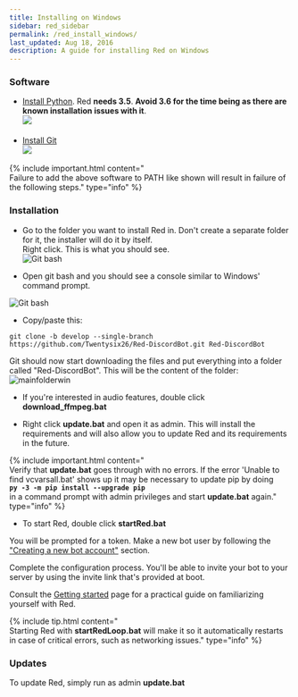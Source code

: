 ```yaml
---
title: Installing on Windows
sidebar: red_sidebar
permalink: /red_install_windows/
last_updated: Aug 18, 2016
description: A guide for installing Red on Windows
---
```


### Software

- [Install Python](https://www.python.org/downloads/). Red **needs 3.5**. **Avoid 3.6 for the time being as there are known installation issues with it**.  
![](http://i.imgur.com/dfsaVLx.png)<br/><br/>
- [Install Git](https://git-scm.com/download/win)  
![](http://i.imgur.com/guis7EE.png)  

{% include important.html content="<br/>Failure to add the above software to PATH like shown will result in failure of the following steps." type="info" %}

### Installation

* Go to the folder you want to install Red in. Don't create a separate folder for it, the installer will do it by itself.  
Right click. This is what you should see.  
![Git bash](http://i.imgur.com/32M4VPo.png)

* Open git bash and you should see a console similar to Windows' command prompt.  

![Git bash](http://i.imgur.com/IUz179P.png)

* Copy/paste this:
```
git clone -b develop --single-branch https://github.com/Twentysix26/Red-DiscordBot.git Red-DiscordBot
```

Git should now start downloading the files and put everything into a folder called "Red-DiscordBot". This will be the content of the folder:  
![mainfolderwin](https://i.imgur.com/603QQYK.png)  

* If you're interested in audio features, double click **download_ffmpeg.bat**

* Right click **update.bat** and open it as admin. This will install the requirements and will also allow you to update Red and its requirements in the future.

{% include important.html content="<br/>Verify that **update.bat** goes through with no errors. If the error 'Unable to find vcvarsall.bat'
shows up it may be necessary to update pip by doing<br/>**`py -3 -m pip install --upgrade pip`**<br/> in a command prompt with admin privileges
and start **update.bat** again." type="info" %}

* To start Red, double click **startRed.bat**

You will be prompted for a token. Make a new bot user by following the ["Creating a new bot account"](/Red-Docs/red_guide_bot_accounts/#creating-a-new-bot-account) section.  

Complete the configuration process. You'll be able to invite your bot to your server by using the invite link that's provided at boot.

Consult the [Getting started](/Red-Docs/red_getting_started/) page for a practical guide on familiarizing yourself with Red.

{% include tip.html content="<br/>Starting Red with **startRedLoop.bat** will make it so it automatically restarts in case of critical errors, such as networking issues." type="info" %}

### Updates

To update Red, simply run as admin **update.bat**
